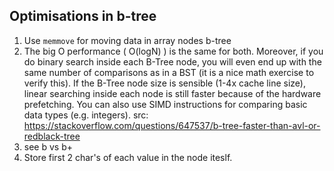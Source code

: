 ## Optimisations in b-tree
1. Use `memmove` for moving data in array nodes b-tree
2. The big O performance ( O(logN) ) is the same for both. Moreover, if you do binary search inside each B-Tree node, you will even end up with the same number of comparisons as in a BST (it is a nice math exercise to verify this). If the B-Tree node size is sensible (1-4x cache line size), linear searching inside each node is still faster because of the hardware prefetching. You can also use SIMD instructions for comparing basic data types (e.g. integers). src: https://stackoverflow.com/questions/647537/b-tree-faster-than-avl-or-redblack-tree
3. see b vs b+
4. Store first 2 char's of each value in the node iteslf.